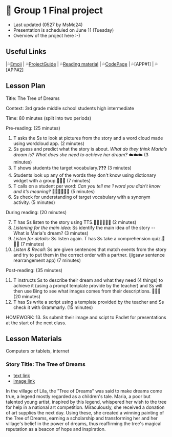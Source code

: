 # 📘 Group 1 Final project 
+ Last updated (0527 by MsMc24)
+ Presentation is scheduled on June 11 (Tuesday)
+ Overview of the project here :-)

## Useful Links
|💦[Emoji](https://gist.github.com/rxaviers/7360908) | 💦[ProjectGuide](https://github.com/MK316/Spring2024/blob/main/DLTESOL/project/README.md) | 💦[Reading material](https://raw.githubusercontent.com/MK316/Spring2024/main/DLTESOL/project/story01.txt) | 💦[CodePage](https://github.com/MsMc24/G1-finalproject/blob/main/FPG01.ipynb) | 💦[APP#1] | 💦[APP#2]

## Lesson Plan
Title: The Tree of Dreams

Context: 3rd grade middle school students high intermediate

Time: 80 minutes (split into two periods)

Pre-reading: (25 minutes)

1. T asks the Ss to look at pictures from the story and a word cloud made using wordcloud app. (2 minutes)
2. Ss guess and predict what the story is about. 
   *What do they think Maria’s dream is? What does she need to achieve her dream?* ☁️☁️☁️ (3 minutes)
3. T shows students the target vocabulary.❓❓❓ (3 minutes)
4. Students look up any of the words they don't know using dictionary widget with a group.📕📕📕 (7 minutes)
5. T calls on a student per word: *Can you tell me 1 word you didn’t know and it’s meaning?* 🙋🏻🙋🏻🙋🏻 (5 minutes)
6. Ss check for understanding of target vocabulary with a synonym activity. (5 minutes)

During reading: (20 minutes)

7. T has Ss listen to the story using TTS.👂🏼👂🏼👂🏼 (2 minutes)
8. *Listening for the main idea:* Ss identify the main idea of the story -- What is Maria's dream? (3 minutes)
9. *Listen for details:* Ss listen again. T has Ss take a comprehension quiz.📝📝📝 (7 minutes)
10. *Listen & Recall*: Ss are given sentences that match events from the story and try to put them in the correct order with a partner. (jigsaw sentence rearrangement app) (7 minutes)
   
Post-reading: (35 minutes)

11. T instructs Ss to describe their dream and what they need (4 things) to achieve it (using a prompt template provide by the teacher)
    and Ss will then use Bing to see what images comes from their descriptions. 🛌🛌🛌 (20 minutes)
12. T has Ss write a script using a template provided by the teacher and Ss check it with Grammarly. (15 minutes)

HOMEWORK: 
13. Ss submit their image and scipt to Padlet for presentations at the start of the next class.

## Lesson Materials
Computers or tablets, internet

### Story Title: The Tree of Dreams 
+ [text link](https://raw.githubusercontent.com/MK316/Spring2024/main/DLTESOL/project/story01.txt)
+ [image link](https://github.com/MK316/Spring2024/blob/main/DLTESOL/project/Story01.png)
  
**<Synopsis>**
In the village of Lila, the "Tree of Dreams" was said to make dreams come true, a legend mostly regarded as a children's tale. Maria, a poor but talented young artist, inspired by this legend, whispered her wish to the tree for help in a national art competition. Miraculously, she received a donation of art supplies the next day. Using these, she created a winning painting of the Tree of Dreams, earning a scholarship and transforming her and her village's belief in the power of dreams, thus reaffirming the tree's magical reputation as a beacon of hope and inspiration.
